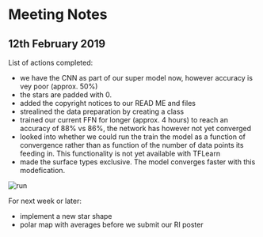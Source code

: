 # Meeting Notes
## 12th February 2019

List of actions completed:
- we have the CNN as part of our super model now, however accuracy is vey poor (approx. 50%)
- the stars are padded with 0. 
- added the copyright notices to our READ ME and files
- strealined the data preparation by creating a class
- trained our current FFN for longer (approx. 4 hours) to reach an accuracy of 88% vs 86%, the network has however not yet converged
- looked into whether we could run the train the model as a function of convergence rather than as function of the number of data points its feeding in. This functionality is not yet available with TFLearn 
- made the surface types exclusive. The model converges faster with this modefication.


![run](http://www.hep.ph.ic.ac.uk/~kt2015/FFNlongrun.png)


For next week or later: 
- implement a new star shape 
- polar map with averages before we submit our RI poster 







